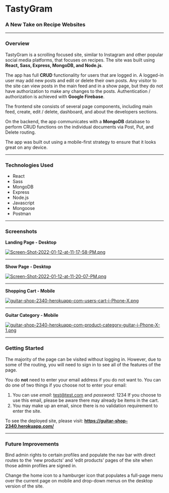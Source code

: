 # TastyGram
### A New Take on Recipe Websites
---

### Overview
TastyGram is a scrolling focused site, similar to Instagram and other popular social media platforms, that focuses on recipes. The site was built using **React, Sass, Express, MongoDB, and Node.js**.

The app has full **CRUD** functionality for users that are logged in. A logged-in user may add new posts and edit or delete their own posts. Any visitor to the site can view posts in the main feed and in a show page, but they do not have authorization to make any changes to the posts. Authentication / authorization is achieved with **Google Firebase**. 

The frontend site consists of several page components, including main feed, create, edit / delete, dashboard, and about the developers sections. 

On the backend, the app communicates with a **MongoDB** database to perform CRUD functions on the individual documents via Post, Put, and Delete routing. 

The app was built out using a mobile-first strategy to ensure that it looks great on any device. 

---

### Technologies Used
- React
- Sass
- MongoDB
- Express
- Node.js
- Javascript
- Mongoose
- Postman

---

### Screenshots

**Landing Page - Desktop**

[![Screen-Shot-2022-01-12-at-11-17-58-PM.png](https://i.postimg.cc/fRdS95nD/Screen-Shot-2022-01-12-at-11-17-58-PM.png)](https://postimg.cc/k2n5rQgp)

---

**Show Page - Desktop**

[![Screen-Shot-2022-01-12-at-11-20-07-PM.png](https://i.postimg.cc/sxtDfd2S/Screen-Shot-2022-01-12-at-11-20-07-PM.png)](https://postimg.cc/q6xdQFyM)

---

**Shopping Cart - Mobile**

[![guitar-shop-2340-herokuapp-com-users-cart-i-Phone-X.png](https://i.postimg.cc/WzrtkbCS/guitar-shop-2340-herokuapp-com-users-cart-i-Phone-X.png)](https://postimg.cc/QK8XLsXW)

---

**Guitar Category - Mobile**

[![guitar-shop-2340-herokuapp-com-product-category-guitar-i-Phone-X-1.png](https://i.postimg.cc/8C55bbx7/guitar-shop-2340-herokuapp-com-product-category-guitar-i-Phone-X-1.png)](https://postimg.cc/fVGDzYzs)

---

### Getting Started
The majority of the page can be visited without logging in. However, due to some of the routing, you will need to sign in to see all of the features of the page. 

You do **not** need to enter your email address if you do not want to. You can do one of two things if you choose not to enter your email: 

1. You can use *email*: test@test.com and *password*: 1234
    If you choose to use this email, please be aware there may already be items in the cart.
2.  You may make up an email, since there is no validation requirement to enter the site. 

To see the deployed site, please visit: **https://guitar-shop-2340.herokuapp.com/**

---

### Future Improvements
Bind admin rights to certain profiles and populate the nav bar with direct routes to the 'new products' and 'edit products' pages of the site when those admin profiles are signed in.

Change the home icon to a hamburger icon that populates a full-page menu over the current page on mobile and drop-down menus on the desktop version of the site.